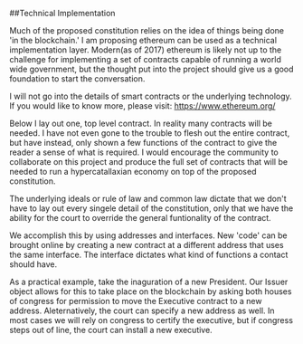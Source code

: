 
##Technical Implementation

Much of the proposed constitution relies on the idea of things being done 'in the blockchain.'  I am proposing ethereum can be used as a technical implementation layer.  Modern(as of 2017) ethereum is likely not up to the challenge for implementing a set of contracts capable of running a world wide government, but the thought put into the project should give us a good foundation to start the conversation.

I will not go into the details of smart contracts or the underlying technology. If you would like to know more, please visit: https://www.ethereum.org/

Below I lay out one, top level contract.  In reality many contracts will be needed.  I have not even gone to the trouble to flesh out the entire contract, but have instead, only shown a few functions of the contract to give the reader a sense of what is required.  I would encourage the community to collaborate on this project and produce the full set of contracts that will be needed to run a hypercatallaxian economy on top of the proposed constitution.

The underlying ideals or rule of law and common law dictate that we don't have to lay out every singele detail of the constitution, only that we have the ability for the court to override the general funtionality of the contract.

We accomplish this by using addresses and interfaces.  New 'code' can be brought online by creating a new contract at a different address that uses the same interface.  The interface dictates what kind of functions a contact should have.

As a practical example, take the inaguration of a new President.  Our Issuer object allows for this to take place on the blockchain by asking both houses of congress for permission to move the Executive contract to a new address.  Aleternatively, the court can specify a new address as well.  In most cases we will rely on congress to certify the executive, but if congress steps out of line, the court can install a new executive.
